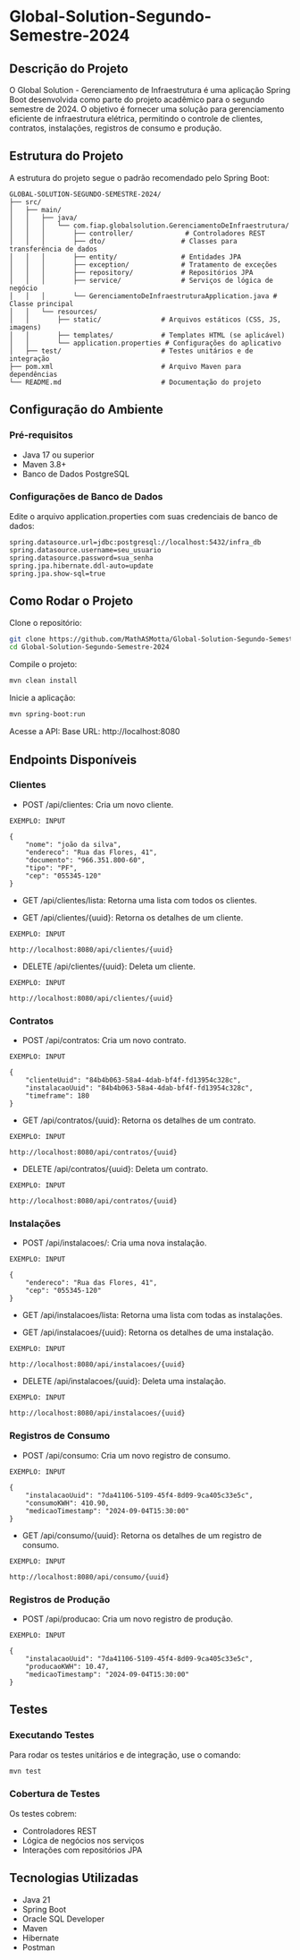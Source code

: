 # Global-Solution-Segundo-Semestre-2024

## Descrição do Projeto
O Global Solution - Gerenciamento de Infraestrutura é uma aplicação Spring Boot desenvolvida como parte do projeto acadêmico para o segundo semestre de 2024. O objetivo é fornecer uma solução para gerenciamento eficiente de infraestrutura elétrica, permitindo o controle de clientes, contratos, instalações, registros de consumo e produção.

## Estrutura do Projeto
A estrutura do projeto segue o padrão recomendado pelo Spring Boot:

```plain
GLOBAL-SOLUTION-SEGUNDO-SEMESTRE-2024/
├── src/
│   ├── main/
│   │   ├── java/
│   │   │   └── com.fiap.globalsolution.GerenciamentoDeInfraestrutura/
│   │   │       ├── controller/             # Controladores REST
│   │   │       ├── dto/                   # Classes para transferência de dados
│   │   │       ├── entity/                # Entidades JPA
│   │   │       ├── exception/             # Tratamento de exceções
│   │   │       ├── repository/            # Repositórios JPA
│   │   │       ├── service/               # Serviços de lógica de negócio
│   │   │       └── GerenciamentoDeInfraestruturaApplication.java # Classe principal
│   │   └── resources/
│   │       ├── static/               # Arquivos estáticos (CSS, JS, imagens)
│   │       ├── templates/            # Templates HTML (se aplicável)
│   │       └── application.properties # Configurações do aplicativo
│   ├── test/                         # Testes unitários e de integração
├── pom.xml                           # Arquivo Maven para dependências
└── README.md                         # Documentação do projeto
```

## Configuração do Ambiente
### Pré-requisitos
- Java 17 ou superior
- Maven 3.8+
- Banco de Dados PostgreSQL
### Configurações de Banco de Dados
Edite o arquivo application.properties com suas credenciais de banco de dados:

```properties
spring.datasource.url=jdbc:postgresql://localhost:5432/infra_db
spring.datasource.username=seu_usuario
spring.datasource.password=sua_senha
spring.jpa.hibernate.ddl-auto=update
spring.jpa.show-sql=true
```

## Como Rodar o Projeto
Clone o repositório:

```bash
git clone https://github.com/MathASMotta/Global-Solution-Segundo-Semestre-2024.git
cd Global-Solution-Segundo-Semestre-2024
```
Compile o projeto:

```bash
mvn clean install
```
Inicie a aplicação:

```bash
mvn spring-boot:run
```
Acesse a API:
Base URL: http://localhost:8080

## Endpoints Disponíveis

### Clientes
- POST /api/clientes: Cria um novo cliente.
```plain
EXEMPLO: INPUT

{
    "nome": "joão da silva",
    "endereco": "Rua das Flores, 41",
    "documento": "966.351.800-60",
    "tipo": "PF",
    "cep": "055345-120"
}
```

- GET /api/clientes/lista: Retorna uma lista com todos os clientes.

- GET /api/clientes/{uuid}: Retorna os detalhes de um cliente.
```plain
EXEMPLO: INPUT

http://localhost:8080/api/clientes/{uuid}
```

- DELETE /api/clientes/{uuid}: Deleta um cliente.
```plain
EXEMPLO: INPUT

http://localhost:8080/api/clientes/{uuid}
```

### Contratos
- POST /api/contratos: Cria um novo contrato.
```plain
EXEMPLO: INPUT

{
    "clienteUuid": "84b4b063-58a4-4dab-bf4f-fd13954c328c",
    "instalacaoUuid": "84b4b063-58a4-4dab-bf4f-fd13954c328c",
    "timeframe": 180
}
```

- GET /api/contratos/{uuid}: Retorna os detalhes de um contrato.
```plain
EXEMPLO: INPUT

http://localhost:8080/api/contratos/{uuid}
```

- DELETE /api/contratos/{uuid}: Deleta um contrato.
```plain
EXEMPLO: INPUT

http://localhost:8080/api/contratos/{uuid}
```

### Instalações
- POST /api/instalacoes/: Cria uma nova instalação.
```plain
EXEMPLO: INPUT

{
    "endereco": "Rua das Flores, 41",
    "cep": "055345-120"
}
```

- GET /api/instalacoes/lista: Retorna uma lista com todas as instalações.

- GET /api/instalacoes/{uuid}: Retorna os detalhes de uma instalação.
```plain
EXEMPLO: INPUT

http://localhost:8080/api/instalacoes/{uuid}
```

- DELETE /api/instalacoes/{uuid}: Deleta uma instalação.
```plain
EXEMPLO: INPUT

http://localhost:8080/api/instalacoes/{uuid}
```

### Registros de Consumo
- POST /api/consumo: Cria um novo registro de consumo.
```plain
EXEMPLO: INPUT

{
    "instalacaoUuid": "7da41106-5109-45f4-8d09-9ca405c33e5c",
    "consumoKWH": 410.90,
    "medicaoTimestamp": "2024-09-04T15:30:00"
}
```

- GET /api/consumo/{uuid}: Retorna os detalhes de um registro de consumo.
```plain
EXEMPLO: INPUT

http://localhost:8080/api/consumo/{uuid}
```

### Registros de Produção
- POST /api/producao: Cria um novo registro de produção.
```plain
EXEMPLO: INPUT

{
    "instalacaoUuid": "7da41106-5109-45f4-8d09-9ca405c33e5c",
    "producaoKWH": 10.47,
    "medicaoTimestamp": "2024-09-04T15:30:00" 
}
```

## Testes
### Executando Testes
Para rodar os testes unitários e de integração, use o comando:

```bash
mvn test
```

### Cobertura de Testes
Os testes cobrem:

- Controladores REST
- Lógica de negócios nos serviços
- Interações com repositórios JPA

## Tecnologias Utilizadas
- Java 21
- Spring Boot
- Oracle SQL Developer
- Maven
- Hibernate
- Postman
